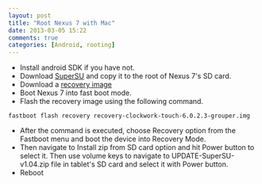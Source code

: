 ```yaml
---
layout: post
title: "Root Nexus 7 with Mac"
date: 2013-03-05 15:22
comments: true
categories: [Android, rooting] 
---
```

* Install android SDK if you have not.
* Download [SuperSU](http://download.chainfire.eu/310/SuperSU/UPDATE-SuperSU-v1.04.zip) and copy it to the root of Nexus 7's SD card.
* Download a [recovery image](http://download2.clockworkmod.com/recoveries/recovery-clockwork-touch-6.0.2.3-grouper.img)
* Boot Nexus 7 into fast boot mode.
* Flash the recovery image using the following command.
```
fastboot flash recovery recovery-clockwork-touch-6.0.2.3-grouper.img
```
* After the command is executed, choose Recovery option from the Fastboot menu and boot the device into Recovery Mode.
*  Then navigate to Install zip from SD card option and hit Power button to select it. Then use volume keys to navigate to UPDATE-SuperSU-v1.04.zip file in tablet's SD card and select it with Power button. 
* Reboot
